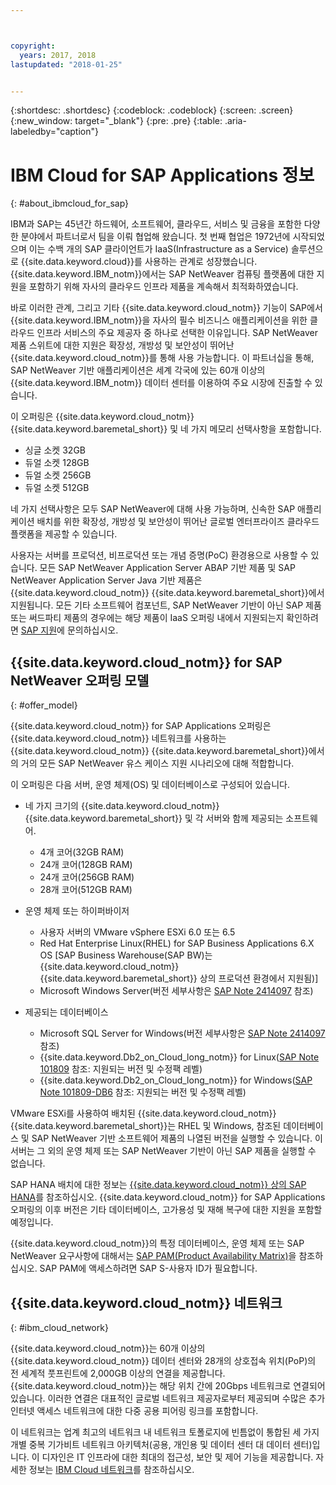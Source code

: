 ```yaml
---



copyright:
  years: 2017, 2018
lastupdated: "2018-01-25"


---
```


{:shortdesc: .shortdesc}
{:codeblock: .codeblock}
{:screen: .screen}
{:new_window: target="_blank"}
{:pre: .pre}
{:table: .aria-labeledby="caption"}


# IBM Cloud for SAP Applications 정보
{: #about_ibmcloud_for_sap}

IBM과 SAP는 45년간 하드웨어, 소프트웨어, 클라우드, 서비스 및 금융을 포함한 다양한 분야에서 파트너로서 팀을 이뤄 협업해 왔습니다. 첫 번째 협업은 1972년에 시작되었으며 이는 수백 개의 SAP 클라이언트가 IaaS(Infrastructure as a Service) 솔루션으로 {{site.data.keyword.cloud}}를 사용하는 관계로 성장했습니다. {{site.data.keyword.IBM_notm}}에서는 SAP NetWeaver 컴퓨팅 플랫폼에 대한 지원을 포함하기 위해 자사의 클라우드 인프라 제품을 계속해서 최적화하였습니다.  

바로 이러한 관계, 그리고 기타 {{site.data.keyword.cloud_notm}} 기능이 SAP에서 {{site.data.keyword.IBM_notm}}을 자사의 필수 비즈니스 애플리케이션을 위한 클라우드 인프라 서비스의 주요 제공자 중 하나로 선택한 이유입니다. SAP NetWeaver 제품 스위트에 대한 지원은 확장성, 개방성 및 보안성이 뛰어난 {{site.data.keyword.cloud_notm}}를 통해 사용 가능합니다. 이 파트너십을 통해, SAP NetWeaver 기반 애플리케이션은 세계 각국에 있는 60개 이상의 {{site.data.keyword.IBM_notm}} 데이터 센터를 이용하여 주요 시장에 진출할 수 있습니다. 

이 오퍼링은 {{site.data.keyword.cloud_notm}} {{site.data.keyword.baremetal_short}} 및 네 가지 메모리 선택사항을 포함합니다. 
  * 싱글 소켓 32GB
  * 듀얼 소켓 128GB
  * 듀얼 소켓 256GB
  * 듀얼 소켓 512GB

네 가지 선택사항은 모두 SAP NetWeaver에 대해 사용 가능하며, 신속한 SAP 애플리케이션 배치를 위한 확장성, 개방성 및 보안성이 뛰어난 글로벌 엔터프라이즈 클라우드 플랫폼을 제공할 수 있습니다. 

사용자는 서버를 프로덕션, 비프로덕션 또는 개념 증명(PoC) 환경용으로 사용할 수 있습니다. 모든 SAP NetWeaver Application Server ABAP 기반 제품 및 SAP NetWeaver Application Server Java 기반 제품은 {{site.data.keyword.cloud_notm}} {{site.data.keyword.baremetal_short}}에서 지원됩니다. 모든 기타 소프트웨어 컴포넌트, SAP NetWeaver 기반이 아닌 SAP 제품 또는 써드파티 제품의 경우에는 해당 제품이 IaaS 오퍼링 내에서 지원되는지 확인하려면 [SAP 지원](https://support.sap.com/home.html)에 문의하십시오. 

## {{site.data.keyword.cloud_notm}} for SAP NetWeaver 오퍼링 모델
{: #offer_model}

{{site.data.keyword.cloud_notm}} for SAP Applications 오퍼링은 {{site.data.keyword.cloud_notm}} 네트워크를 사용하는 {{site.data.keyword.cloud_notm}} {{site.data.keyword.baremetal_short}}에서의 거의 모든 SAP NetWeaver 유스 케이스 지원 시나리오에 대해 적합합니다. 

이 오퍼링은 다음 서버, 운영 체제(OS) 및 데이터베이스로 구성되어 있습니다. 
  * 네 가지 크기의 {{site.data.keyword.cloud_notm}} {{site.data.keyword.baremetal_short}} 및 각 서버와 함께 제공되는 소프트웨어. 
      * 4개 코어(32GB RAM)
      * 24개 코어(128GB RAM)
      * 24개 코어(256GB RAM)
      * 28개 코어(512GB RAM)
      
  * 운영 체제 또는 하이퍼바이저
      * 사용자 서버의 VMware vSphere ESXi 6.0 또는 6.5
      * Red Hat Enterprise Linux(RHEL) for SAP Business Applications 6.X OS [SAP Business Warehouse(SAP BW)는 {{site.data.keyword.cloud_notm}} {{site.data.keyword.baremetal_short}} 상의 프로덕션 환경에서 지원됨)]
      * Microsoft Windows Server(버전 세부사항은 [SAP Note 2414097](https://launchpad.support.sap.com/#/notes/2414097) 참조)
      
  * 제공되는 데이터베이스
      * Microsoft SQL Server for Windows(버전 세부사항은 [SAP Note 2414097](https://launchpad.support.sap.com/#/notes/2414097) 참조)
      * {{site.data.keyword.Db2_on_Cloud_long_notm}} for Linux([SAP Note 101809](https://launchpad.support.sap.com/#/notes/101809) 참조: 지원되는 버전 및 수정팩 레벨)
      * {{site.data.keyword.Db2_on_Cloud_long_notm}} for Windows([SAP Note 101809-DB6](https://launchpad.support.sap.com/#/notes/101809) 참조: 지원되는 버전 및 수정팩 레벨)
      
VMware ESXi를 사용하여 배치된 {{site.data.keyword.cloud_notm}} {{site.data.keyword.baremetal_short}}는 RHEL 및 Windows, 참조된 데이터베이스 및 SAP NetWeaver 기반 소프트웨어 제품의 나열된 버전을 실행할 수 있습니다. 이 서버는 그 외의 운영 체제 또는 SAP NetWeaver 기반이 아닌 SAP 제품을 실행할 수 없습니다. 

SAP HANA 배치에 대한 정보는 [{{site.data.keyword.cloud_notm}} 상의 SAP HANA](https://console.bluemix.net/doc/infrastructure/sap-hana/hana-index.html#getting-started)를 참조하십시오. {{site.data.keyword.cloud_notm}} for SAP Applications 오퍼링의 이후 버전은 기타 데이터베이스, 고가용성 및 재해 복구에 대한 지원을 포함할 예정입니다. 

{{site.data.keyword.cloud_notm}}의 특정 데이터베이스, 운영 체제 또는 SAP NetWeaver 요구사항에 대해서는 [SAP PAM(Product Availability Matrix)](https://support.sap.com/en/release-upgrade-maintenance.html#section_1969201630)을 참조하십시오. SAP PAM에 액세스하려면 SAP S-사용자 ID가 필요합니다. 

## {{site.data.keyword.cloud_notm}} 네트워크
{: #ibm_cloud_network}

{{site.data.keyword.cloud_notm}}는 60개 이상의 {{site.data.keyword.cloud_notm}} 데이터 센터와 28개의 상호접속 위치(PoP)의 전 세계적 풋프린트에 2,000GB 이상의 연결을 제공합니다. {{site.data.keyword.cloud_notm}}는 해당 위치 간에 20Gbps 네트워크로 연결되어 있습니다. 이러한 연결은 대표적인 글로벌 네트워크 제공자로부터 제공되며 수많은 추가 인터넷 액세스 네트워크에 대한 다중 공용 피어링 링크를 포함합니다. 

이 네트워크는 업계 최고의 네트워크 내 네트워크 토폴로지에 빈틈없이 통합된 세 가지 개별 중복 기가비트 네트워크 아키텍처(공용, 개인용 및 데이터 센터 대 데이터 센터)입니다. 이 디자인은 IT 인프라에 대한 최대의 접근성, 보안 및 제어 기능을 제공합니다. 자세한 정보는 [IBM Cloud 네트워크](https://www.ibm.com/cloud-computing/bluemix/our-network)를 참조하십시오. 
